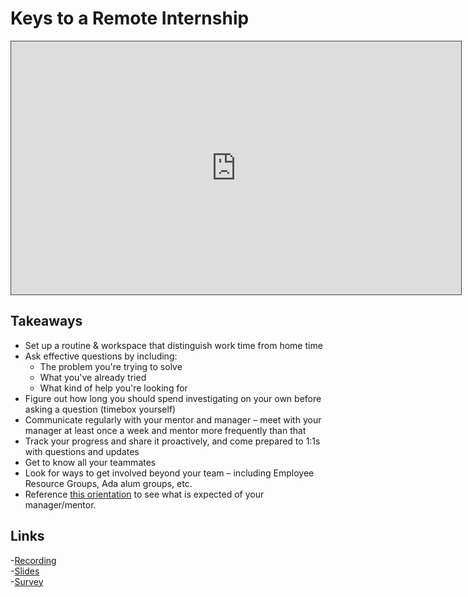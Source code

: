 # Keys to a Remote Internship

<iframe src="https://adaacademy.hosted.panopto.com/Panopto/Pages/Embed.aspx?id=3ff5a99d-cfa5-4803-8041-ace200043ceb&autoplay=false&offerviewer=true&showtitle=true&showbrand=false&start=0&interactivity=all" height="405" width="720" style="border: 1px solid #464646;" allowfullscreen allow="autoplay"></iframe>

## Takeaways
- Set up a routine & workspace that distinguish work time from home time
- Ask effective questions by including:
  * The problem you're trying to solve
  * What you've already tried
  * What kind of help you're looking for
- Figure out how long you should spend investigating on your own before asking a question (timebox yourself)
- Communicate regularly with your mentor and manager – meet with your manager at least once a week and mentor more frequently than that
- Track your progress and share it proactively, and come prepared to 1:1s with questions and updates
- Get to know all your teammates
- Look for ways to get involved beyond your team – including Employee Resource Groups, Ada alum groups, etc.
- Reference [this orientation](https://docs.google.com/presentation/d/1MAwx0hoLY3d2OUa76xwjdqecv_RNcwIMdLiOIXTABhc/edit) to see what is expected of your manager/mentor.  


## Links
-[Recording](https://adaacademy.hosted.panopto.com/Panopto/Pages/Viewer.aspx?id=3ff5a99d-cfa5-4803-8041-ace200043ceb) <br>
-[Slides](https://docs.google.com/presentation/d/1DPu6OTiDcBlr49541fUB3JItxbgOz21Obh5y3VRMP50/edit#slide=id.g8b49b131a0_0_0) <br>
-[Survey](https://docs.google.com/forms/d/e/1FAIpQLSe2gi4oVBEkVEOUQm2zCnFudDHN258Q2KoBNGBX2g6KpdA2PA/viewform?usp=sf_link)
